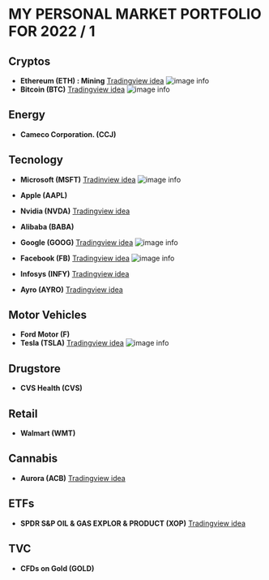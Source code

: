 # MY PERSONAL MARKET PORTFOLIO FOR 2022 / 1

## Cryptos

- **Ethereum (ETH) : Mining**  [Tradingview idea](https://www.tradingview.com/chart/ETHUSD/5urYIxSb-ETHUSD-D-Prediction-Bullish-to-ETH-2-0/)
![image info](https://www.tradingview.com/i/5urYIxSb/)
- **Bitcoin (BTC)** [Tradingview idea](https://www.tradingview.com/chart/BTCUSD/FIdUwc0E-BTCUSD-D-Great-deal-at-price-rounding-70K/)
![image info](https://www.tradingview.com/i/FIdUwc0E/)

## Energy

- **Cameco Corporation. (CCJ)**



## Tecnology

- **Microsoft (MSFT)** [Tradinview idea](https://www.tradingview.com/chart/MSFT/QTWa7tWj-MSFT-D-Microsoft-MSFT-Up-54-YTD/)
![image info](https://www.tradingview.com/i/QTWa7tWj/)

- **Apple (AAPL)** 
- **Nvidia (NVDA)**  [Tradingview idea]()  
- **Alibaba (BABA)** 
- **Google (GOOG)** [Tradingview idea](https://www.tradingview.com/chart/GOOGL/zZNywHnP-GOOGL-D-Google-Stock-Forecast-2022-at-30/)
![image info](https://www.tradingview.com/i/zZNywHnP/)

- **Facebook (FB)** [Tradingview idea](https://www.tradingview.com/chart/FB/RGNX4UVR-FB-Meta-D-All-in-strong-fundamentals/)
![image info](https://www.tradingview.com/i/RGNX4UVR/)

- **Infosys (INFY)** [Tradingview idea]()  
- **Ayro (AYRO)** [Tradingview idea]()  


## Motor Vehicles

- **Ford Motor (F)** 
- **Tesla (TSLA)** [Tradingview idea](https://www.tradingview.com/chart/TSLA/lPeqMMiE-TSLA-D-Tesla-Is-a-Goldman-Sachs-Top-Pick-for-2022/)
![image info](https://www.tradingview.com/i/lPeqMMiE/)



## Drugstore

- **CVS Health (CVS)**



## Retail

- **Walmart (WMT)**



## Cannabis

- **Aurora (ACB)** [Tradingview idea]()



## ETFs

- **SPDR S&P OIL & GAS EXPLOR & PRODUCT (XOP)** [Tradingview idea]()


## TVC

- **CFDs on Gold (GOLD)**
